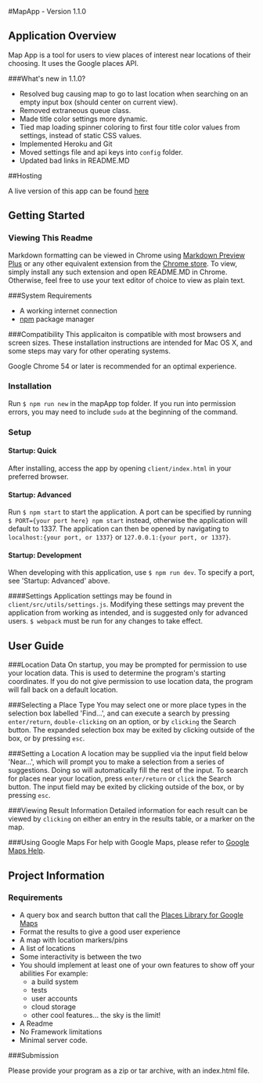 #MapApp - Version 1.1.0

## Application Overview 

Map App is a tool for users to view places of interest near locations of their choosing. It uses the Google places API.

###What's new in 1.1.0?
- Resolved bug causing map to go to last location when searching on an empty input box (should center on current view).
- Removed extraneous queue class. 
- Made title color settings more dynamic.
- Tied map loading spinner coloring to first four title color values from settings, instead of static CSS values. 
- Implemented Heroku and Git
- Moved settings file and api keys into `config` folder.
- Updated bad links in README.MD

##Hosting

A live version of this app can be found [here][0]

## Getting Started

### Viewing This Readme

Markdown formatting can be viewed in Chrome using [Markdown Preview Plus][1] or any other equivalent extension from the [Chrome store][2]. To view, simply install any such extension and open README.MD in Chrome. Otherwise, feel free to use your text editor of choice to view as plain text. 

###System Requirements
- A working internet connection
- [npm][3] package manager

###Compatibility
This applicaiton is compatible with most browsers and screen sizes. These installation instructions are intended for Mac OS X, and some steps may vary for other operating systems. 

Google Chrome 54 or later is recommended for an optimal experience.

### Installation

Run `$ npm run new` in the mapApp top folder. If you run into permission errors, you may need to include `sudo` at the beginning of the command. 

### Setup

#### Startup: Quick
After installing, access the app by opening `client/index.html` in your preferred browser. 

#### Startup: Advanced
Run `$ npm start` to start the application. A port can be specified by running `$ PORT={your port here} npm start` instead, otherwise the application will default to 1337. The application can then be opened by navigating to `localhost:{your port, or 1337}` or `127.0.0.1:{your port, or 1337}`. 

#### Startup: Development
When developing with this application, use `$ npm run dev`. To specify a port, see 'Startup: Advanced' above.

####Settings
Application settings may be found in `client/src/utils/settings.js`. Modifying these settings may prevent the application from working as intended, and is suggested only for advanced users. `$ webpack` must be run for any changes to take effect.

## User Guide
###Location Data
On startup, you may be prompted for permission to use your location data. This is used to determine the program's starting coordinates. If you do not give permission to use location data, the program will fall back on a default location. 

###Selecting a Place Type
You may select one or more place types in the selection box labelled 'Find...', and can execute a search by pressing `enter/return`, `double-clicking` on an option, or  by `clicking` the Search button. The expanded selection box may be exited by clicking outside of the box, or by pressing `esc`. 

###Setting a Location
A location may be supplied via the input field below 'Near...', which will prompt you to make a selection from a series of suggestions. Doing so will automatically fill the rest of the input. To search for places near your location, press `enter/return` or `click` the Search button. The input field may be exited by clicking outside of the box, or by pressing `esc`.

###Viewing Result Information
Detailed information for each result can be viewed by `clicking` on either an entry in the results table, or a marker on the map.

###Using Google Maps
For help with Google Maps, please refer to [Google Maps Help][4].

## Project Information

### Requirements
- A query box and search button that call the [Places Library for Google Maps][5]
- Format the results to give a good user experience
- A map with location markers/pins
- A list of locations 
- Some interactivity is between the two
- You should implement at least one of your own features to show off your abilities 
  For example: 
  - a build system
  - tests 
  - user accounts
  - cloud storage
  - other cool features... the sky is the limit!
- A Readme
- No Framework limitations
- Minimal server code.

###Submission
 
Please provide your program as a zip or tar archive, with an index.html file.


[Links]:_
[0]: map-app-coding-challenge.herokuapp.com
[1]: https://chrome.google.com/webstore/detail/markdown-preview-plus/febilkbfcbhebfnokafefeacimjdckgl
[2]: https://chrome.google.com/webstore/search/markdown%20viewer
[3]: https://www.npmjs.com/get-npm
[4]: https://developers.google.com/maps/documentation/javascript/places
[5]: https://support.google.com/maps/?hl=en#topic=3092425